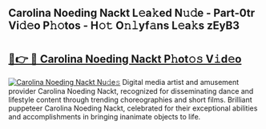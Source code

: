 ## Carolina Noeding Nackt L𝚎a𝚔ed N𝚞𝚍e - Part-0tr Vi𝚍𝚎o P𝚑𝚘tos - H𝚘𝚝 O𝚗𝚕yf𝚊ns L𝚎a𝚔s zEyB3

# <h2><a href="http://kfc9rk9.oniu.top/?m=Carolina+Noeding+Nackt">🔗👉 🔴 Carolina Noeding Nackt P𝚑ot𝚘𝚜 V𝚒d𝚎o</a></h2>

[![Carolina Noeding Nackt Nu𝚍e𝚜](https://i.imgur.com/0qMVB7G.gif)](http://kfc9rk9.oniu.top/?m=Carolina+Noeding+Nackt)
Digital media artist and amusement provider Carolina Noeding Nackt, recognized for disseminating dance and lifestyle content through trending choreographies and short films. Brilliant puppeteer Carolina Noeding Nackt, celebrated for their exceptional abilities and accomplishments in bringing inanimate objects to life.  
